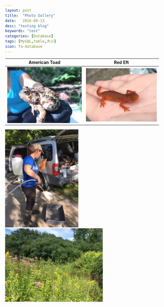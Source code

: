 ```yaml
---
layout: post
title:  "Photo Gallery"
date:   2016-09-13
desc: "testing blog"
keywords: "test"
categories: [Database]
tags: [MySQL,table,大小]
icon: fa-database
---
```

American Toad                                   	|  Red Eft
:----------------------------------------------:	|:----------------------------------------:
![toad](/blog/images/toad.jpg "American Toad")  	|  ![eft](/blog/images/eft.jpg "Red Eft")
   

<img src="/blog/images/disinfect.jpg" width="240" height="320"/> <img src="/blog/images/casavant2.jpg" width="320"/>   